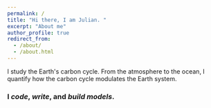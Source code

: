 ```yaml
---
permalink: /
title: "Hi there, I am Julian. "
excerpt: "About me"
author_profile: true
redirect_from: 
  - /about/
  - /about.html
---
```




I study the Earth's carbon cycle. From the atmosphere to the ocean, I quantify how the carbon cycle modulates the Earth system. 

### I *code*, *write*, and *build models*.




